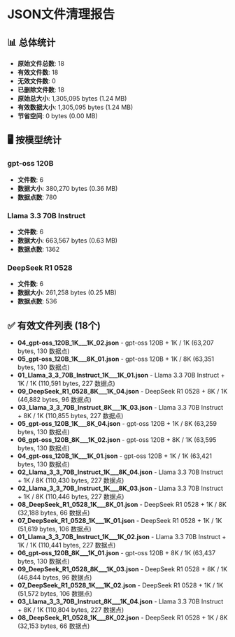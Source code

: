 # JSON文件清理报告

## 📊 总体统计
- **原始文件总数**: 18
- **有效文件数**: 18
- **无效文件数**: 0
- **已删除文件数**: 18
- **原始总大小**: 1,305,095 bytes (1.24 MB)
- **有效数据大小**: 1,305,095 bytes (1.24 MB)
- **节省空间**: 0 bytes (0.00 MB)

## 🖥️ 按模型统计

### gpt-oss 120B
- **文件数**: 6
- **数据大小**: 380,270 bytes (0.36 MB)
- **数据点数**: 780

### Llama 3.3 70B Instruct
- **文件数**: 6
- **数据大小**: 663,567 bytes (0.63 MB)
- **数据点数**: 1362

### DeepSeek R1 0528
- **文件数**: 6
- **数据大小**: 261,258 bytes (0.25 MB)
- **数据点数**: 536

## ✅ 有效文件列表 (18个)
- **04_gpt-oss_120B_1K___1K_02.json** - gpt-oss 120B + 1K / 1K (63,207 bytes, 130 数据点)
- **05_gpt-oss_120B_1K___8K_01.json** - gpt-oss 120B + 1K / 8K (63,351 bytes, 130 数据点)
- **01_Llama_3_3_70B_Instruct_1K___1K_01.json** - Llama 3.3 70B Instruct + 1K / 1K (110,591 bytes, 227 数据点)
- **09_DeepSeek_R1_0528_8K___1K_04.json** - DeepSeek R1 0528 + 8K / 1K (46,882 bytes, 96 数据点)
- **03_Llama_3_3_70B_Instruct_8K___1K_03.json** - Llama 3.3 70B Instruct + 8K / 1K (110,855 bytes, 227 数据点)
- **05_gpt-oss_120B_1K___8K_04.json** - gpt-oss 120B + 1K / 8K (63,259 bytes, 130 数据点)
- **06_gpt-oss_120B_8K___1K_02.json** - gpt-oss 120B + 8K / 1K (63,595 bytes, 130 数据点)
- **04_gpt-oss_120B_1K___1K_01.json** - gpt-oss 120B + 1K / 1K (63,421 bytes, 130 数据点)
- **02_Llama_3_3_70B_Instruct_1K___8K_04.json** - Llama 3.3 70B Instruct + 1K / 8K (110,430 bytes, 227 数据点)
- **02_Llama_3_3_70B_Instruct_1K___8K_03.json** - Llama 3.3 70B Instruct + 1K / 8K (110,446 bytes, 227 数据点)
- **08_DeepSeek_R1_0528_1K___8K_01.json** - DeepSeek R1 0528 + 1K / 8K (32,188 bytes, 66 数据点)
- **07_DeepSeek_R1_0528_1K___1K_01.json** - DeepSeek R1 0528 + 1K / 1K (51,619 bytes, 106 数据点)
- **01_Llama_3_3_70B_Instruct_1K___1K_02.json** - Llama 3.3 70B Instruct + 1K / 1K (110,441 bytes, 227 数据点)
- **06_gpt-oss_120B_8K___1K_01.json** - gpt-oss 120B + 8K / 1K (63,437 bytes, 130 数据点)
- **09_DeepSeek_R1_0528_8K___1K_03.json** - DeepSeek R1 0528 + 8K / 1K (46,844 bytes, 96 数据点)
- **07_DeepSeek_R1_0528_1K___1K_02.json** - DeepSeek R1 0528 + 1K / 1K (51,572 bytes, 106 数据点)
- **03_Llama_3_3_70B_Instruct_8K___1K_04.json** - Llama 3.3 70B Instruct + 8K / 1K (110,804 bytes, 227 数据点)
- **08_DeepSeek_R1_0528_1K___8K_02.json** - DeepSeek R1 0528 + 1K / 8K (32,153 bytes, 66 数据点)
